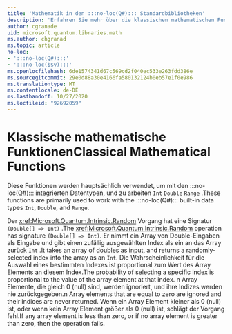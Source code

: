 ```yaml
---
title: 'Mathematik in den :::no-loc(Q#)::: Standardbibliotheken'
description: 'Erfahren Sie mehr über die klassischen mathematischen Funktionen in den :::no-loc(Q#)::: Standardbibliotheken, die mit den integrierten Datentypen verwendet werden.'
author: cgranade
uid: microsoft.quantum.libraries.math
ms.author: chgranad
ms.topic: article
no-loc:
- ':::no-loc(Q#):::'
- ':::no-loc($$v):::'
ms.openlocfilehash: 6de1574341d67c569cd2f040ec533e263fdd386e
ms.sourcegitcommit: 29e0d88a30e4166fa580132124b0eb57e1f0e986
ms.translationtype: MT
ms.contentlocale: de-DE
ms.lasthandoff: 10/27/2020
ms.locfileid: "92692059"
---
```

# <a name="classical-mathematical-functions"></a><span data-ttu-id="b5854-103">Klassische mathematische Funktionen</span><span class="sxs-lookup"><span data-stu-id="b5854-103">Classical Mathematical Functions</span></span> #

<span data-ttu-id="b5854-104">Diese Funktionen werden hauptsächlich verwendet, um mit den :::no-loc(Q#)::: integrierten Datentypen, und zu arbeiten `Int` `Double` `Range` .</span><span class="sxs-lookup"><span data-stu-id="b5854-104">These functions are primarily used to work with the :::no-loc(Q#)::: built-in data types `Int`, `Double`, and `Range`.</span></span>

<span data-ttu-id="b5854-105">Der <xref:Microsoft.Quantum.Intrinsic.Random> Vorgang hat eine Signatur `(Double[] => Int)` .</span><span class="sxs-lookup"><span data-stu-id="b5854-105">The <xref:Microsoft.Quantum.Intrinsic.Random> operation has signature `(Double[] => Int)`.</span></span>
<span data-ttu-id="b5854-106">Er nimmt ein Array von Double-Eingaben als Eingabe und gibt einen zufällig ausgewählten Index als ein an das Array zurück `Int` .</span><span class="sxs-lookup"><span data-stu-id="b5854-106">It takes an array of doubles as input, and returns a randomly-selected index into the array as an `Int`.</span></span>
<span data-ttu-id="b5854-107">Die Wahrscheinlichkeit für die Auswahl eines bestimmten Indexes ist proportional zum Wert des Array Elements an diesem Index.</span><span class="sxs-lookup"><span data-stu-id="b5854-107">The probability of selecting a specific index is proportional to the value of the array element at that index.</span></span> <span data-ttu-id="b5854-108">n Array Elemente, die gleich 0 (null) sind, werden ignoriert, und ihre Indizes werden nie zurückgegeben.</span><span class="sxs-lookup"><span data-stu-id="b5854-108">n Array elements that are equal to zero are ignored and their indices are never returned.</span></span>
<span data-ttu-id="b5854-109">Wenn ein Array Element kleiner als 0 (null) ist, oder wenn kein Array Element größer als 0 (null) ist, schlägt der Vorgang fehl.</span><span class="sxs-lookup"><span data-stu-id="b5854-109">If any array element is less than zero, or if no array element is greater than zero, then the operation fails.</span></span>
